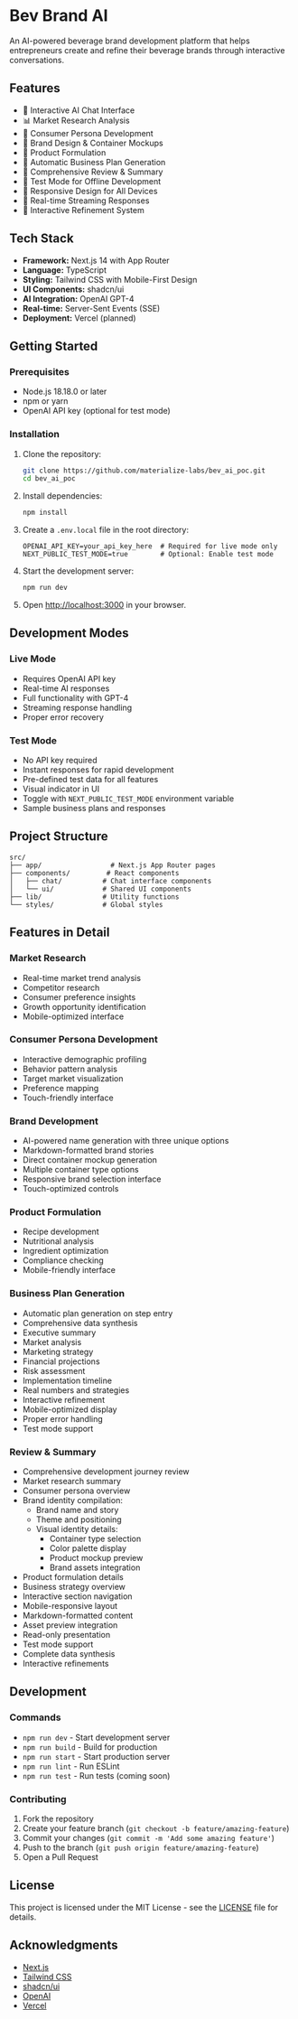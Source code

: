 # Bev Brand AI

An AI-powered beverage brand development platform that helps entrepreneurs create and refine their beverage brands through interactive conversations.

## Features

- 🤖 Interactive AI Chat Interface
- 📊 Market Research Analysis
- 👥 Consumer Persona Development
- 🎨 Brand Design & Container Mockups
- 🧪 Product Formulation
- 🔄 Automatic Business Plan Generation
- 🔄 Comprehensive Review & Summary
- 🔄 Test Mode for Offline Development
- 📱 Responsive Design for All Devices
- 💬 Real-time Streaming Responses
- 🔄 Interactive Refinement System

## Tech Stack

- **Framework:** Next.js 14 with App Router
- **Language:** TypeScript
- **Styling:** Tailwind CSS with Mobile-First Design
- **UI Components:** shadcn/ui
- **AI Integration:** OpenAI GPT-4
- **Real-time:** Server-Sent Events (SSE)
- **Deployment:** Vercel (planned)

## Getting Started

### Prerequisites

- Node.js 18.18.0 or later
- npm or yarn
- OpenAI API key (optional for test mode)

### Installation

1. Clone the repository:
   ```bash
   git clone https://github.com/materialize-labs/bev_ai_poc.git
   cd bev_ai_poc
   ```

2. Install dependencies:
   ```bash
   npm install
   ```

3. Create a `.env.local` file in the root directory:
   ```env
   OPENAI_API_KEY=your_api_key_here  # Required for live mode only
   NEXT_PUBLIC_TEST_MODE=true        # Optional: Enable test mode
   ```

4. Start the development server:
   ```bash
   npm run dev
   ```

5. Open [http://localhost:3000](http://localhost:3000) in your browser.

## Development Modes

### Live Mode
- Requires OpenAI API key
- Real-time AI responses
- Full functionality with GPT-4
- Streaming response handling
- Proper error recovery

### Test Mode
- No API key required
- Instant responses for rapid development
- Pre-defined test data for all features
- Visual indicator in UI
- Toggle with `NEXT_PUBLIC_TEST_MODE` environment variable
- Sample business plans and responses

## Project Structure

```
src/
├── app/                 # Next.js App Router pages
├── components/         # React components
│   ├── chat/          # Chat interface components
│   └── ui/            # Shared UI components
├── lib/               # Utility functions
└── styles/            # Global styles
```

## Features in Detail

### Market Research
- Real-time market trend analysis
- Competitor research
- Consumer preference insights
- Growth opportunity identification
- Mobile-optimized interface

### Consumer Persona Development
- Interactive demographic profiling
- Behavior pattern analysis
- Target market visualization
- Preference mapping
- Touch-friendly interface

### Brand Development
- AI-powered name generation with three unique options
- Markdown-formatted brand stories
- Direct container mockup generation
- Multiple container type options
- Responsive brand selection interface
- Touch-optimized controls

### Product Formulation
- Recipe development
- Nutritional analysis
- Ingredient optimization
- Compliance checking
- Mobile-friendly interface

### Business Plan Generation
- Automatic plan generation on step entry
- Comprehensive data synthesis
- Executive summary
- Market analysis
- Marketing strategy
- Financial projections
- Risk assessment
- Implementation timeline
- Real numbers and strategies
- Interactive refinement
- Mobile-optimized display
- Proper error handling
- Test mode support

### Review & Summary
- Comprehensive development journey review
- Market research summary
- Consumer persona overview
- Brand identity compilation:
  * Brand name and story
  * Theme and positioning
  * Visual identity details:
    - Container type selection
    - Color palette display
    - Product mockup preview
    - Brand assets integration
- Product formulation details
- Business strategy overview
- Interactive section navigation
- Mobile-responsive layout
- Markdown-formatted content
- Asset preview integration
- Read-only presentation
- Test mode support
- Complete data synthesis
- Interactive refinements

## Development

### Commands

- `npm run dev` - Start development server
- `npm run build` - Build for production
- `npm run start` - Start production server
- `npm run lint` - Run ESLint
- `npm run test` - Run tests (coming soon)

### Contributing

1. Fork the repository
2. Create your feature branch (`git checkout -b feature/amazing-feature`)
3. Commit your changes (`git commit -m 'Add some amazing feature'`)
4. Push to the branch (`git push origin feature/amazing-feature`)
5. Open a Pull Request

## License

This project is licensed under the MIT License - see the [LICENSE](LICENSE) file for details.

## Acknowledgments

- [Next.js](https://nextjs.org/)
- [Tailwind CSS](https://tailwindcss.com/)
- [shadcn/ui](https://ui.shadcn.com/)
- [OpenAI](https://openai.com/)
- [Vercel](https://vercel.com/)
